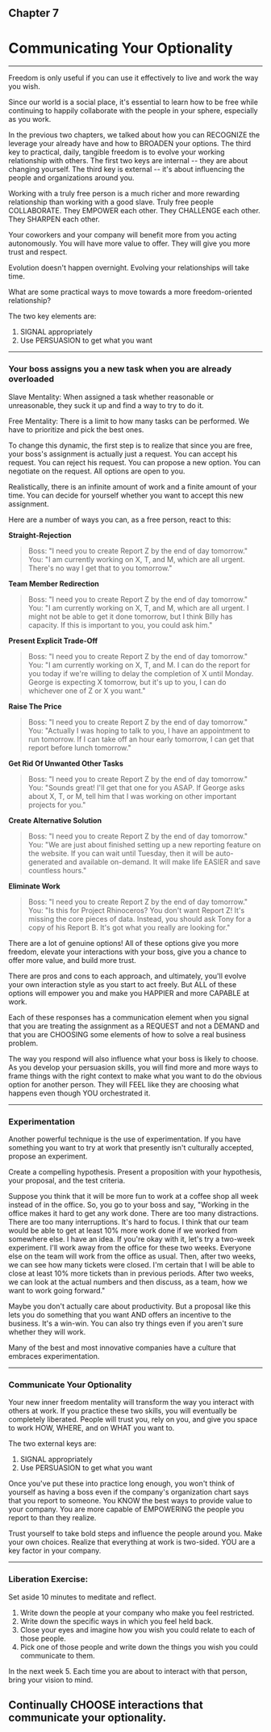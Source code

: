 
## Chapter 7
# Communicating Your Optionality

----

Freedom is only useful if you can use it effectively to live and work the way you wish. 

Since our world is a social place, it's essential to learn how to be free while continuing to happily collaborate with the people in your sphere, especially as you work. 

In the previous two chapters, we talked about how you can RECOGNIZE the leverage your already have and how to BROADEN your options. The third key to practical, daily, tangible freedom is to evolve your working relationship with others. The first two keys are internal -- they are about changing yourself. The third key is external -- it's about influencing the people and organizations around you.

Working with a truly free person is a much richer and more rewarding relationship than working with a good slave. Truly free people COLLABORATE. They EMPOWER each other. They CHALLENGE each other. They SHARPEN each other. 

Your coworkers and your company will benefit more from you acting autonomously. You will have more value to offer. They will give you more trust and respect.

Evolution doesn't happen overnight. Evolving your relationships will take time.

What are some practical ways to move towards a more freedom-oriented relationship?

The two key elements are:

1) SIGNAL appropriately
2) Use PERSUASION to get what you want

----

### Your boss assigns you a new task when you are already overloaded

Slave Mentality: When assigned a task whether reasonable or unreasonable, they suck it up and find a way to try to do it. 

Free Mentality: There is a limit to how many tasks can be performed. We have to prioritize and pick the best ones.

To change this dynamic, the first step is to realize that since you are free, your boss's assignment is actually just a request. You can accept his request. You can reject his request. You can propose a new option. You can negotiate on the request. All options are open to you.

Realistically, there is an infinite amount of work and a finite amount of your time. You can decide for yourself whether you want to accept this new assignment. 

Here are a number of ways you can, as a free person, react to this:

**Straight-Rejection**

> Boss: "I need you to create Report Z by the end of day tomorrow."
You: "I am currently working on X, T, and M, which are all urgent. There's no way I get that to you tomorrow."


**Team Member Redirection**

> Boss: "I need you to create Report Z by the end of day tomorrow."
You: "I am currently working on X, T, and M, which are all urgent. I might not be able to get it done tomorrow, but I think Billy has capacity. If this is important to you, you could ask him."

**Present Explicit Trade-Off**

> Boss: "I need you to create Report Z by the end of day tomorrow."
You: "I am currently working on X, T, and M. I can do the report for you today if we're willing to delay the completion of X until Monday. George is expecting X tomorrow, but it's up to you, I can do whichever one of Z or X you want."


**Raise The Price**

> Boss: "I need you to create Report Z by the end of day tomorrow."
You: "Actually I was hoping to talk to you, I have an appointment to run tomorrow. If I can take off an hour early tomorrow, I can get that report before lunch tomorrow."

**Get Rid Of Unwanted Other Tasks**

> Boss: "I need you to create Report Z by the end of day tomorrow."
You: "Sounds great! I'll get that one for you ASAP. If George asks about X, T, or M, tell him that I was working on other important projects for you."

**Create Alternative Solution**

> Boss: "I need you to create Report Z by the end of day tomorrow."
You: "We are just about finished setting up a new reporting feature on the website. If you can wait until Tuesday, then it will be auto-generated and available on-demand. It will make life EASIER and save countless hours."

**Eliminate Work**

> Boss: "I need you to create Report Z by the end of day tomorrow."
You: "Is this for Project Rhinoceros? You don't want Report Z! It's missing the core pieces of data. Instead, you should ask Tony for a copy of his Report B. It's got what you really are looking for."

There are a lot of genuine options! All of these options give you more freedom, elevate your interactions with your boss, give you a chance to offer more value, and build more trust. 

There are pros and cons to each approach, and ultimately, you'll evolve your own interaction style as you start to act freely. But ALL of these options will empower you and make you HAPPIER and more CAPABLE at work. 

Each of these responses has a communication element when you signal that you are treating the assignment as a REQUEST and not a DEMAND and that you are CHOOSING some elements of how to solve a real business problem. 

The way you respond will also influence what your boss is likely to choose. As you develop your persuasion skills, you will find more and more ways to frame things with the right context to make what you want to do the obvious option for another person. They will FEEL like they are choosing what happens even though YOU orchestrated it.

----

### Experimentation

Another powerful technique is the use of experimentation. If you have something you want to try at work that presently isn't culturally accepted, propose an experiment.

Create a compelling hypothesis. Present a proposition with your hypothesis, your proposal, and the test criteria. 

Suppose you think that it will be more fun to work at a coffee shop all week instead of in the office. So, you go to your boss and say, "Working in the office makes it hard to get any work done. There are too many distractions. There are too many interruptions. It's hard to focus. I think that our team would be able to get at least 10% more work done if we worked from somewhere else. I have an idea. If you're okay with it, let's try a two-week experiment. I'll work away from the office for these two weeks. Everyone else on the team will work from the office as usual. Then, after two weeks, we can see how many tickets were closed. I'm certain that I will be able to close at least 10% more tickets than in previous periods. After two weeks, we can look at the actual numbers and then discuss, as a team, how we want to work going forward."

Maybe you don't actually care about productivity. But a proposal like this lets you do something that you want AND offers an incentive to the business. It's a win-win. You can also try things even if you aren't sure whether they will work. 

Many of the best and most innovative companies have a culture that embraces experimentation. 

----

### Communicate Your Optionality

Your new inner freedom mentality will transform the way you interact with others at work. If you practice these two skills, you will eventually be completely liberated. People will trust you, rely on you, and give you space to work HOW, WHERE, and on WHAT you want to.

The two external keys are:

1) SIGNAL appropriately
2) Use PERSUASION to get what you want

Once you've put these into practice long enough, you won't think of yourself as having a boss even if the company's organization chart says that you report to someone. You KNOW the best ways to provide value to your company. You are more capable of EMPOWERING the people you report to than they realize. 

Trust yourself to take bold steps and influence the people around you. Make your own choices. Realize that everything at work is two-sided. YOU are a key factor in your company.

----

### Liberation Exercise:

Set aside 10 minutes to meditate and reflect.
1. Write down the people at your company who make you feel restricted.
2. Write down the specific ways in which you feel held back.
3. Close your eyes and imagine how you wish you could relate to each of those people.
4. Pick one of those people and write down the things you wish you could communicate to them.

In the next week
5. Each time you are about to interact with that person, bring your vision to mind.

## Continually CHOOSE interactions that communicate your optionality.

